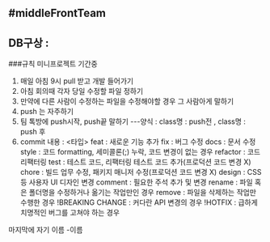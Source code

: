 #middleFrontTeam
---

## DB구상 : 




###규칙
미니프로젝트 기간중

1. 매일 아침 9시 pull 받고 개발 들어가기
2. 아침 회의때 각자 당일 수정할 파일 정하기
3. 만약에 다른 사람이 수정하는 파일을 수정해야할 경우 그 사람아게 말하기
4. push 는 자주하기
5.  팀 톡방에 push시작, push끝 말하기 
   ---양식 : class명 : push전 , class명 : push 후
6. commit 내용 : 
<타입>
feat : 새로운 기능 추가 
fix : 버그 수정
docs : 문서 수정
style : 코드 formatting, 세미콜론(;) 누락, 코드 변경이 없는 경우
refactor : 코드 리팩터링
test : 테스트 코드, 리팩터링 테스트 코드 추가(프로덕션 코드 변경 X)
chore : 빌드 업무 수정, 패키지 매니저 수정(프로덕션 코드 변경 X)
design : CSS 등 사용자 UI 디자인 변경
comment : 필요한 주석 추가 및 변경
rename : 파일 혹은 폴더명을 수정하거나 옮기는 작업만인 경우
remove : 파일을 삭제하는 작업만 수행한 경우
!BREAKING CHANGE : 커다란 API 변경의 경우
!HOTFIX : 급하게 치명적인 버그를 고쳐야 하는 경우

마지막에 자기 이름 -이름
